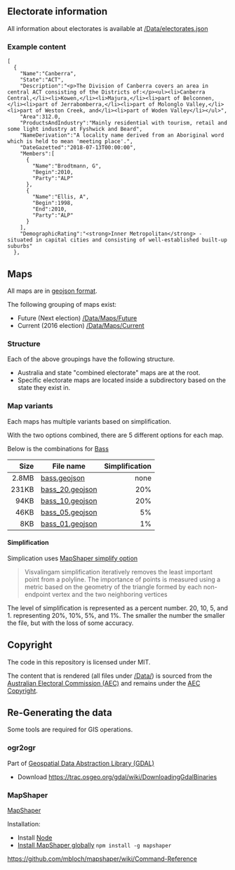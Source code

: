 

## Electorate information

All information about electorates is available at [/Data/electorates.json](https://github.com/SimonCropp/AustralianElectorates/blob/master/Data/electorates.json)


### Example content

```
[
  {
    "Name":"Canberra",
    "State":"ACT",
    "Description":"<p>The Division of Canberra covers an area in central ACT consisting of the Districts of:</p><ul><li>Canberra Central,</li><li>Kowen,</li><li>Majura,</li><li>part of Belconnen,</li><li>part of Jerrabomberra,</li><li>part of Molonglo Valley,</li><li>part of Weston Creek, and</li><li>part of Woden Valley</li></ul>",
    "Area":312.0,
    "ProductsAndIndustry":"Mainly residential with tourism, retail and some light industry at Fyshwick and Beard",
    "NameDerivation":"A locality name derived from an Aboriginal word which is held to mean 'meeting place'.",
    "DateGazetted":"2018-07-13T00:00:00",
    "Members":[
      {
        "Name":"Brodtmann, G",
        "Begin":2010,
        "Party":"ALP"
      },
      {
        "Name":"Ellis, A",
        "Begin":1998,
        "End":2010,
        "Party":"ALP"
      }
    ],
    "DemographicRating":"<strong>Inner Metropolitan</strong> - situated in capital cities and consisting of well-established built-up suburbs"
  },
```


## Maps

All maps are in [geojson format](http://geojson.org/).

The following grouping of maps exist:

 * Future (Next election) [/Data/Maps/Future](/Data/Maps/Future)
 * Current (2016 election) [/Data/Maps/Current](/Data/Maps/Current)


### Structure

Each of the above groupings have the following structure.

 * Australia and state "combined electorate" maps are at the root.
 * Specific electorate maps are located inside a subdirectory based on the state they exist in.


### Map variants

Each maps has multiple variants based on simplification.

With the two options combined, there are 5 different options for each map.

Below is the combinations for [Bass](https://www.aec.gov.au/profiles/tas/bass.htm)

| Size  | File name              | Simplification |
| -----:| ---------------------- | --------------:|
| 2.8MB | [bass.geojson](/Data/Maps/Future/Electorates/bass.geojson)       | none |
| 231KB | [bass_20.geojson](/Data/Maps/Future/Electorates/bass_20.geojson) | 20%  |
| 94KB  | [bass_10.geojson](/Data/Maps/Future/Electorates/bass_10.geojson) | 20%  |
| 46KB  | [bass_05.geojson](/Data/Maps/Future/Electorates/bass_05.geojson) | 5%   |
| 8KB   | [bass_01.geojson](/Data/Maps/Future/Electorates/bass_01.geojson) | 1%   |


#### Simplification

Simplication uses [MapShaper simplify option](https://github.com/mbloch/mapshaper/wiki/Command-Reference#-simplify)

> Visvalingam simplification iteratively removes the least important point from a polyline. The importance of points is measured using a metric based on the geometry of the triangle formed by each non-endpoint vertex and the two neighboring vertices

The level of simplification is represented as a percent number. 20, 10, 5, and 1. representing 20%, 10%, 5%, and 1%. The smaller the number the smaller the file, but with the loss of some accuracy.


## Copyright

The code in this repository is licensed under MIT.

The content that is rendered (all files under [/Data/](/Data/)) is sourced from the [Australian Electoral Commission (AEC)](https://www.aec.gov.au/) and remains under the [AEC Copyright](https://www.aec.gov.au/footer/Copyright.htm).


## Re-Generating the data

Some tools are required for GIS operations.


### ogr2ogr

Part of [Geospatial Data Abstraction Library (GDAL)](https://www.gdal.org/)

 * Download https://trac.osgeo.org/gdal/wiki/DownloadingGdalBinaries


### MapShaper

[MapShaper](https://github.com/mbloch/mapshaper/)

Installation:

* Install [Node](https://nodejs.org/)
* [Install MapShaper globally](https://github.com/mbloch/mapshaper#installation) `npm install -g mapshaper`

https://github.com/mbloch/mapshaper/wiki/Command-Reference